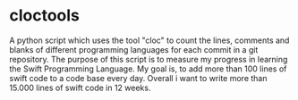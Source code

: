 # cloctools
A python script which uses the tool "cloc" to count the lines, comments and blanks of different programming languages for each commit in a git repository. The purpose of this script is to measure my progress in learning the Swift Programming Language. My goal is, to add more than 100 lines of swift code to a code base every day. Overall i want to write more than 15.000 lines of swift code in 12 weeks.
